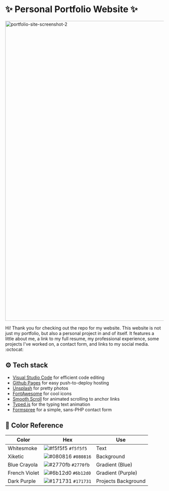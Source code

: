 # ✨ Personal Portfolio Website ✨

<img width="951" alt="portfolio-site-screenshot-2" src="https://user-images.githubusercontent.com/88569965/133912466-a5288bae-c3e4-4f41-96b6-7004d7785cac.png">

Hi! Thank you for checking out the repo for my website. This website is not just my portfolio, but also a personal project in and of itself. It features a little about me, a link to my full resume, my professional experience, some projects I've worked on, a contact form, and links to my social media. :octocat:

## ⚙️ Tech stack
- [Visual Studio Code](https://code.visualstudio.com/) for efficient code editing
- [Github Pages](https://pages.github.com/) for easy push-to-deploy hosting
- [Unsplash](https://unsplash.com/) for pretty photos
- [FontAwesome](https://fontawesome.com/) for cool icons
- [Smooth Scroll](https://github.com/cferdinandi/smooth-scroll) for animated scrolling to anchor links
- [Typed.js](https://mattboldt.com/demos/typed-js/) for the typing text animation
- [Formspree](https://formspree.io/) for a simple, sans-PHP contact form

## 🎨 Color Reference
| Color          | Hex                                                                | Use
| -------------- | ------------------------------------------------------------------ | ------------------- |
| Whitesmoke     | ![#f5f5f5](https://placehold.co/5/f5f5f5/f5f5f5) `#f5f5f5` | Text                |
| Xiketic        | ![#080816](https://placehold.co/5/080816/080816) `#080816` | Background          |
| Blue Crayola   | ![#2770fb](https://placehold.co/5/2770fb/2770fb) `#2770fb` | Gradient (Blue)     |
| French Violet  | ![#6b12d0](https://placehold.co/5/6b12d0/6b12d0) `#6b12d0` | Gradient (Purple)   |
| Dark Purple    | ![#171731](https://placehold.co/5/171731/171731) `#171731` | Projects Background |
